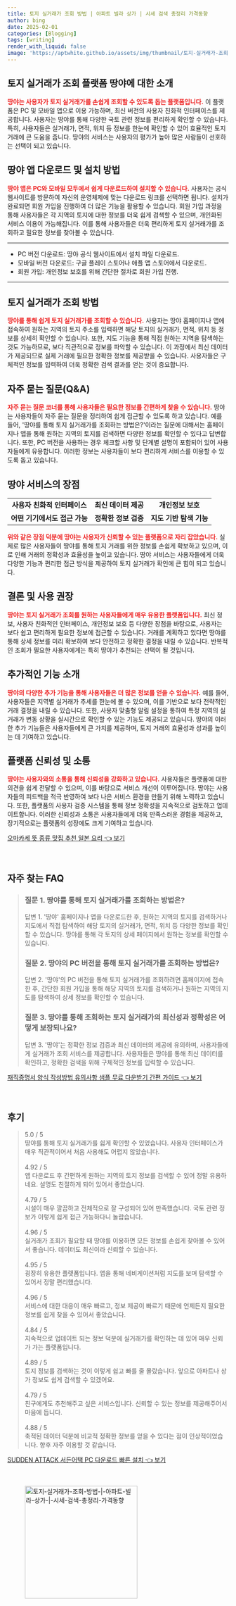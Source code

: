 ```yaml
---
title: 토지 실거래가 조회 방법 | 아파트 빌라 상가 | 시세 검색 총정리 가격동향
author: bing
date: 2025-02-01
categories: [Blogging]
tags: [writing]
render_with_liquid: false
image: 'https://aptwhite.github.io/assets/img/thumbnail/토지-실거래가-조회-방법-|-아파트-빌라-상가-|-시세-검색-총정리-가격동향.webp'
---
```



<h2 id="토지 실거래가 조회 플랫폼 땅야에 대한 소개">토지 실거래가 조회 플랫폼 땅야에 대한 소개</h2>

<p><b><span style="color: #ee2323;">땅야는 사용자가 토지 실거래가를 손쉽게 조회할 수 있도록 돕는 플랫폼입니다.</span></b> 이 플랫폼은 PC 및 모바일 앱으로 이용 가능하며, 최신 버전의 사용자 친화적 인터페이스를 제공합니다. 사용자는 땅야를 통해 다양한 국토 관련 정보를 편리하게 확인할 수 있습니다. 특히, 사용자들은 실거래가, 면적, 위치 등 정보를 한눈에 확인할 수 있어 효율적인 토지 거래에 큰 도움을 줍니다. 땅야의 서비스는 사용자의 평가가 높아 많은 사람들이 선호하는 선택이 되고 있습니다.</p>

<h2 id="땅야 앱 다운로드 및 설치 방법">땅야 앱 다운로드 및 설치 방법</h2>

<p><b><span style="color: #ee2323;">땅야 앱은 PC와 모바일 모두에서 쉽게 다운로드하여 설치할 수 있습니다.</span></b> 사용자는 공식 웹사이트를 방문하여 자신의 운영체제에 맞는 다운로드 링크를 선택하면 됩니다. 설치가 완료되면 회원 가입을 진행하여 더 많은 기능을 활용할 수 있습니다. 회원 가입 과정을 통해 사용자들은 각 지역의 토지에 대한 정보를 더욱 쉽게 검색할 수 있으며, 개인화된 서비스 이용이 가능해집니다. 이를 통해 사용자들은 더욱 편리하게 토지 실거래가를 조회하고 필요한 정보를 찾아볼 수 있습니다.</p>

<hr />

<ul>
    <li>PC 버전 다운로드: 땅야 공식 웹사이트에서 설치 파일 다운로드.</li>
    <li>모바일 버전 다운로드: 구글 플레이 스토어나 애플 앱 스토어에서 다운로드.</li>
    <li>회원 가입: 개인정보 보호를 위해 간단한 절차로 회원 가입 진행.</li>
</ul>

<hr />

<h2 id="토지 실거래가 조회 방법">토지 실거래가 조회 방법</h2>

<p><b><span style="color: #ee2323;">땅야를 통해 쉽게 토지 실거래가를 조회할 수 있습니다.</span></b> 사용자는 땅야 홈페이지나 앱에 접속하여 원하는 지역의 토지 주소를 입력하면 해당 토지의 실거래가, 면적, 위치 등 정보를 상세히 확인할 수 있습니다. 또한, 지도 기능을 통해 직접 원하는 지역을 탐색하는 것도 가능하므로, 보다 직관적으로 정보를 파악할 수 있습니다. 이 과정에서 최신 데이터가 제공되므로 실제 거래에 필요한 정확한 정보를 제공받을 수 있습니다. 사용자들은 구체적인 정보를 입력하여 더욱 정확한 검색 결과를 얻는 것이 중요합니다.</p>

<h2 id="자주 묻는 질문(Q&A)">자주 묻는 질문(Q&A)</h2>

<p><b><span style="color: #ee2323;">자주 묻는 질문 코너를 통해 사용자들은 필요한 정보를 간편하게 찾을 수 있습니다.</span></b> 땅야는 사용자들이 자주 묻는 질문을 정리하여 쉽게 접근할 수 있도록 하고 있습니다. 예를 들어, '땅야를 통해 토지 실거래가를 조회하는 방법은?'이라는 질문에 대해서는 홈페이지나 앱을 통해 원하는 지역의 토지를 검색하면 다양한 정보를 확인할 수 있다고 답변합니다. 또한, PC 버전을 사용하는 경우 체크할 사항 및 단계별 설명이 포함되어 있어 사용자들에게 유용합니다. 이러한 정보는 사용자들이 보다 편리하게 서비스를 이용할 수 있도록 돕고 있습니다.</p>

<h2 id="땅야 서비스의 장점">땅야 서비스의 장점</h2>

<table>
    <tr>
        <td style="text-align: center; height: 17px;"><b>사용자 친화적 인터페이스</b></td>
        <td style="text-align: center; height: 17px;"><b>최신 데이터 제공</b></td>
        <td style="text-align: center; height: 17px;"><b>개인정보 보호</b></td>
    </tr>
    <tr>
        <td style="text-align: center; height: 17px;"><b>어떤 기기에서도 접근 가능</b></td>
        <td style="text-align: center; height: 17px;"><b>정확한 정보 검증</b></td>
        <td style="text-align: center; height: 17px;"><b>지도 기반 탐색 기능</b></td>
    </tr>
</table>

<p><b><span style="color: #ee2323;">위와 같은 장점 덕분에 땅야는 사용자가 신뢰할 수 있는 플랫폼으로 자리 잡았습니다.</span></b> 실제로 많은 사용자들이 땅야를 통해 토지 거래를 위한 정보를 손쉽게 확보하고 있으며, 이로 인해 거래의 정확성과 효율성을 높이고 있습니다. 땅야 서비스는 사용자들에게 더욱 다양한 기능과 편리한 접근 방식을 제공하여 토지 실거래가 확인에 큰 힘이 되고 있습니다.</p>

<h2 id="결론 및 사용 권장">결론 및 사용 권장</h2>

<p><b><span style="color: #ee2323;">땅야는 토지 실거래가 조회를 원하는 사용자들에게 매우 유용한 플랫폼입니다.</span></b> 최신 정보, 사용자 친화적인 인터페이스, 개인정보 보호 등 다양한 장점을 바탕으로, 사용자는 보다 쉽고 편리하게 필요한 정보에 접근할 수 있습니다. 거래를 계획하고 있다면 땅야를 통해 상세 정보를 미리 확보하여 보다 안전하고 정확한 결정을 내릴 수 있습니다. 반복적인 조회가 필요한 사용자에게는 특히 땅야가 추천되는 선택이 될 것입니다.</p>

<h2 id="추가적인 기능 소개">추가적인 기능 소개</h2>

<p><b><span style="color: #ee2323;">땅야의 다양한 추가 기능을 통해 사용자들은 더 많은 정보를 얻을 수 있습니다.</span></b> 예를 들어, 사용자들은 지역별 실거래가 추세를 한눈에 볼 수 있으며, 이를 기반으로 보다 전략적인 거래 결정을 내릴 수 있습니다. 또한, 사용자 맞춤형 알림 설정을 통하여 특정 지역의 실거래가 변동 상황을 실시간으로 확인할 수 있는 기능도 제공되고 있습니다. 땅야의 이러한 추가 기능들은 사용자들에게 큰 가치를 제공하며, 토지 거래의 효율성과 성과를 높이는 데 기여하고 있습니다.</p>

<h2 id="플랫폼 신뢰성 및 소통">플랫폼 신뢰성 및 소통</h2>

<p><b><span style="color: #ee2323;">땅야는 사용자와의 소통을 통해 신뢰성을 강화하고 있습니다.</span></b> 사용자들은 플랫폼에 대한 의견을 쉽게 전달할 수 있으며, 이를 바탕으로 서비스 개선이 이루어집니다. 땅야는 사용자들의 피드백을 적극 반영하여 보다 나은 서비스 환경을 만들기 위해 노력하고 있습니다. 또한, 플랫폼의 사용자 검증 시스템을 통해 정보 정확성을 지속적으로 검토하고 업데이트합니다. 이러한 신뢰성과 소통은 사용자들에게 더욱 만족스러운 경험을 제공하고, 장기적으로는 플랫폼의 성장에도 크게 기여하고 있습니다.</p>


<p><a class="click-button" title="오마카세 뜻 종류 맛집 추천 일본 요리" href="https://aptwhite.github.io/posts/%EC%98%A4%EB%A7%88%EC%B9%B4%EC%84%B8-%EB%9C%BB-%EC%A2%85%EB%A5%98-%EB%A7%9B%EC%A7%91-%EC%B6%94%EC%B2%9C-%EC%9D%BC%EB%B3%B8-%EC%9A%94%EB%A6%AC/" rel="dofollow">오마카세 뜻 종류 맛집 추천 일본 요리 👈 보기</a></p><br>
<h2 id='자주_찾는_FAQ'>자주 찾는 FAQ</h2>
<div itemscope="" itemtype="https://schema.org/FAQPage"> 
<blockquote> 
<div itemscope="" itemprop="mainEntity" itemtype="https://schema.org/Question"> 
<h3 itemprop="name">질문 1. 땅야를 통해 토지 실거래가를 조회하는 방법은?</h3> 
<div itemscope="" itemprop="acceptedAnswer" itemtype="https://schema.org/Answer"> 
<span itemprop="text"> 
<p>답변 1. '땅야' 홈페이지나 앱을 다운로드한 후, 원하는 지역의 토지를 검색하거나 지도에서 직접 탐색하여 해당 토지의 실거래가, 면적, 위치 등 다양한 정보를 확인할 수 있습니다. 땅야를 통해 각 토지의 상세 페이지에서 원하는 정보를 확인할 수 있습니다.</p> 
</span> 
</div> 
</div> 

<div itemscope="" itemprop="mainEntity" itemtype="https://schema.org/Question"> 
<h3 itemprop="name">질문 2. 땅야의 PC 버전을 통해 토지 실거래가를 조회하는 방법은?</h3> 
<div itemscope="" itemprop="acceptedAnswer" itemtype="https://schema.org/Answer"> 
<span itemprop="text"> 
<p>답변 2. '땅야'의 PC 버전을 통해 토지 실거래가를 조회하려면 홈페이지에 접속한 후, 간단한 회원 가입을 통해 해당 지역의 토지를 검색하거나 원하는 지역의 지도를 탐색하여 상세 정보를 확인할 수 있습니다.</p> 
</span> 
</div> 
</div> 

<div itemscope="" itemprop="mainEntity" itemtype="https://schema.org/Question"> 
<h3 itemprop="name">질문 3. 땅야를 통해 조회하는 토지 실거래가의 최신성과 정확성은 어떻게 보장되나요?</h3> 
<div itemscope="" itemprop="acceptedAnswer" itemtype="https://schema.org/Answer"> 
<span itemprop="text"> 
<p>답변 3. '땅야'는 정확한 정보 검증과 최신 데이터의 제공에 유의하며, 사용자들에게 실거래가 조회 서비스를 제공합니다. 사용자들은 땅야를 통해 최신 데이터를 확인하고, 정확한 검색을 위해 구체적인 정보를 입력할 수 있습니다.</p> 
</span> 
</div> 
</div> 
</blockquote> 
</div>
<p><a class="click-button" title="재직증명서 양식 작성방법 유의사항 샘플 무료 다운받기 간편 가이드" href="https://aptwhite.github.io/posts/%EC%9E%AC%EC%A7%81%EC%A6%9D%EB%AA%85%EC%84%9C-%EC%96%91%EC%8B%9D-%EC%9E%91%EC%84%B1%EB%B0%A9%EB%B2%95-%EC%9C%A0%EC%9D%98%EC%82%AC%ED%95%AD-%EC%83%98%ED%94%8C-%EB%AC%B4%EB%A3%8C-%EB%8B%A4%EC%9A%B4%EB%B0%9B%EA%B8%B0-%EA%B0%84%ED%8E%B8-%EA%B0%80%EC%9D%B4%EB%93%9C/" rel="dofollow">재직증명서 양식 작성방법 유의사항 샘플 무료 다운받기 간편 가이드 👈 보기</a></p><br>
<h2 id='후기'>후기</h2>
<div itemscope itemtype="https://schema.org/Product">
  <blockquote>
  <div itemprop="review" itemscope itemtype="https://schema.org/Review">
      <div itemprop="reviewRating" itemscope itemtype="https://schema.org/Rating"> <span itemprop="ratingValue">5.0</span> / <span itemprop="bestRating">5</span> </div>
      <span itemprop="reviewBody">땅야를 통해 토지 실거래가를 쉽게 확인할 수 있었습니다. 사용자 인터페이스가 매우 직관적이어서 처음 사용해도 어렵지 않았습니다.</span>
  </div>
  <br>
  <div itemprop="review" itemscope itemtype="https://schema.org/Review">
      <div itemprop="reviewRating" itemscope itemtype="https://schema.org/Rating"> <span itemprop="ratingValue">4.92</span> / <span itemprop="bestRating">5</span> </div>
      <span itemprop="reviewBody">앱 다운로드 후 간편하게 원하는 지역의 토지 정보를 검색할 수 있어 정말 유용하네요. 설명도 친절하게 되어 있어서 좋았습니다.</span>
  </div>
  <br>
  <div itemprop="review" itemscope itemtype="https://schema.org/Review">
      <div itemprop="reviewRating" itemscope itemtype="https://schema.org/Rating"> <span itemprop="ratingValue">4.79</span> / <span itemprop="bestRating">5</span> </div>
      <span itemprop="reviewBody">시설이 매우 깔끔하고 전체적으로 잘 구성되어 있어 만족했습니다. 국토 관련 정보가 이렇게 쉽게 접근 가능하다니 놀랍습니다.</span>
  </div>
  <br>
  <div itemprop="review" itemscope itemtype="https://schema.org/Review">
      <div itemprop="reviewRating" itemscope itemtype="https://schema.org/Rating"> <span itemprop="ratingValue">4.96</span> / <span itemprop="bestRating">5</span> </div>
      <span itemprop="reviewBody">실거래가 조회가 필요할 때 땅야를 이용하면 모든 정보를 손쉽게 찾아볼 수 있어서 좋습니다. 데이터도 최신이라 신뢰할 수 있습니다.</span>
  </div>
  <br>
  <div itemprop="review" itemscope itemtype="https://schema.org/Review">
      <div itemprop="reviewRating" itemscope itemtype="https://schema.org/Rating"> <span itemprop="ratingValue">4.95</span> / <span itemprop="bestRating">5</span> </div>
      <span itemprop="reviewBody">굉장히 유용한 플랫폼입니다. 앱을 통해 네비게이션처럼 지도를 보며 탐색할 수 있어서 정말 편리했습니다.</span>
  </div>
  <br>
  <div itemprop="review" itemscope itemtype="https://schema.org/Review">
      <div itemprop="reviewRating" itemscope itemtype="https://schema.org/Rating"> <span itemprop="ratingValue">4.96</span> / <span itemprop="bestRating">5</span> </div>
      <span itemprop="reviewBody">서비스에 대한 대응이 매우 빠르고, 정보 제공이 빠르기 때문에 언제든지 필요한 정보를 쉽게 찾을 수 있어서 좋았습니다.</span>
  </div>
  <br>
  <div itemprop="review" itemscope itemtype="https://schema.org/Review">
      <div itemprop="reviewRating" itemscope itemtype="https://schema.org/Rating"> <span itemprop="ratingValue">4.84</span> / <span itemprop="bestRating">5</span> </div>
      <span itemprop="reviewBody">지속적으로 업데이트 되는 정보 덕분에 실거래가를 확인하는 데 있어 매우 신뢰가 가는 플랫폼입니다.</span>
  </div>
  <br>
  <div itemprop="review" itemscope itemtype="https://schema.org/Review">
      <div itemprop="reviewRating" itemscope itemtype="https://schema.org/Rating"> <span itemprop="ratingValue">4.89</span> / <span itemprop="bestRating">5</span> </div>
      <span itemprop="reviewBody">토지 정보를 검색하는 것이 이렇게 쉽고 빠를 줄 몰랐습니다. 앞으로 아파트나 상가 정보도 쉽게 검색할 수 있겠어요.</span>
  </div>
  <br>
  <div itemprop="review" itemscope itemtype="https://schema.org/Review">
      <div itemprop="reviewRating" itemscope itemtype="https://schema.org/Rating"> <span itemprop="ratingValue">4.79</span> / <span itemprop="bestRating">5</span> </div>
      <span itemprop="reviewBody">친구에게도 추천해주고 싶은 서비스입니다. 신뢰할 수 있는 정보를 제공해주어서 마음에 듭니다.</span>
  </div>
  <br>
  <div itemprop="review" itemscope itemtype="https://schema.org/Review">
      <div itemprop="reviewRating" itemscope itemtype="https://schema.org/Rating"> <span itemprop="ratingValue">4.88</span> / <span itemprop="bestRating">5</span> </div>
      <span itemprop="reviewBody">축적된 데이터 덕분에 비교적 정확한 정보를 얻을 수 있다는 점이 인상적이었습니다. 향후 자주 이용할 것 같습니다.</span>
  </div>
  </blockquote>
</div>
<p><a class="click-button" title="SUDDEN ATTACK 서든어택 PC 다운로드 빠른 설치" href="https://aptwhite.github.io/posts/SUDDEN-ATTACK-%EC%84%9C%EB%93%A0%EC%96%B4%ED%83%9D-PC-%EB%8B%A4%EC%9A%B4%EB%A1%9C%EB%93%9C-%EB%B9%A0%EB%A5%B8-%EC%84%A4%EC%B9%98/" rel="dofollow">SUDDEN ATTACK 서든어택 PC 다운로드 빠른 설치 👈 보기</a></p><br>
<figure class="image"><img src="https://aptwhite.github.io/assets/img/thumbnail/토지-실거래가-조회-방법-|-아파트-빌라-상가-|-시세-검색-총정리-가격동향.webp" alt="토지-실거래가-조회-방법-|-아파트-빌라-상가-|-시세-검색-총정리-가격동향" width="256" height="256"></figure>